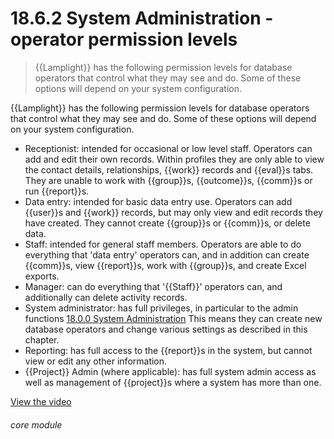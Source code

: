 # 18.6.2    System Administration - operator permission levels

> {{Lamplight}} has the following permission levels for database operators that control what they may see and do. Some of these options will depend on your system configuration. 

{{Lamplight}} has the following permission levels for database operators that control what they may see and do. Some of these options will depend on your system configuration.

  * Receptionist: intended for occasional or low level staff. Operators can add and edit their own records. Within profiles they are only able to view the contact details, relationships, {{work}} records and {{eval}}s tabs. They are unable to work with {{group}}s, {{outcome}}s, {{comm}}s or run {{report}}s.
  * Data entry: intended for basic data entry use. Operators can add {{user}}s and {{work}} records, but may only view and edit records they have created. They cannot create {{group}}s or {{comm}}s, or delete data.
  * Staff: intended for general staff members. Operators are able to do everything that 'data entry' operators can, and in addition can create {{comm}}s, view {{report}}s, work with {{group}}s, and create Excel exports.
  * Manager: can do everything that '{{Staff}}' operators can, and additionally can delete activity records.
  * System administrator: has full privileges, in particular to the admin functions [18.0.0  System Administration](/help/index/v/{{version}}/p/18.0.0) This means they can create new database operators and change various settings as described in this chapter.
  * Reporting: has full access to the {{report}}s in the system, but cannot view or edit any other information.
  * {{Project}} Admin (where applicable): has full system admin access as well as management of {{project}}s where a system has more than one.

[View the video](/help/video/id/42)
###### core module

